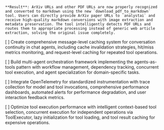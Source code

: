     **Result**: ArXiv URLs and other PDF URLs are now properly recognized and converted to markdown using the new `download_pdf_to_markdown` tool. Users can directly provide ArXiv paper URLs to `analystai` and receive high-quality markdown conversions with image extraction and metadata preservation. The tool intelligently detects PDF URLs and routes them to appropriate processing instead of generic web article extraction, solving the original issue completely.

[ ] Create comprehensive message-level caching system for conversation continuity in chat agents, including cache invalidation strategies, hit/miss metrics monitoring, and request-level caching for repeated tool operations.

[ ] Build multi-agent orchestration framework implementing the agents-as-tools pattern with workflow management, dependency tracking, concurrent tool execution, and agent specialization for domain-specific tasks.

[ ] Integrate OpenTelemetry for standardized instrumentation with trace collection for model and tool invocations, comprehensive performance dashboards, automated alerts for performance degradation, and user interaction feedback metrics.

[ ] Optimize tool execution performance with intelligent context-based tool selection, concurrent execution for independent operations via ToolExecutor, lazy initialization for tool loading, and tool result caching for expensive operations.